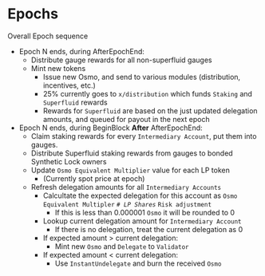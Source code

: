<!--
order: 4
-->

# Epochs

Overall Epoch sequence

* Epoch N ends, during AfterEpochEnd:
  * Distribute gauge rewards for all non-superfluid gauges
  * Mint new tokens
    * Issue new Osmo, and send to various modules (distribution, incentives, etc.)
    * 25% currently goes to `x/distribution` which funds `Staking` and `Superfluid` rewards
    * Rewards for `Superfluid` are based on the just updated delegation amounts, and queued for payout in the next epoch
* Epoch N ends, during BeginBlock **After** AfterEpochEnd:
  * Claim staking rewards for every `Intermediary Account`, put them into gauges.
  * Distribute Superfluid staking rewards from gauges to bonded Synthetic Lock owners
  * Update `Osmo Equivalent Multiplier` value for each LP token
    * (Currently spot price at epoch)
  * Refresh delegation amounts for all `Intermediary Accounts`
    * Calcultate the expected delegation for this account as `Osmo Equivalent Multipler` *`# LP Shares`* `Risk adjustment`
      * If this is less than 0.000001 `Osmo` it will be rounded to 0
    * Lookup current delegation amount for `Intermediary Account`
      * If there is no delegation, treat the current delegation as 0
    * If expected amount > current delegation:
      * Mint new `Osmo` and `Delegate` to `Validator`
    * If expected amount < current delegation:
      * Use `InstantUndelegate` and burn the received `Osmo`
